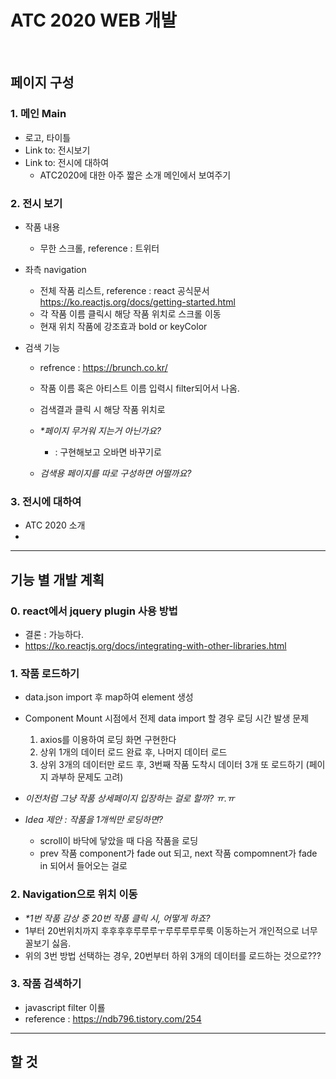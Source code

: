 # ATC 2020 WEB 개발
<br/>


## 페이지 구성
### 1. 메인 Main
- 로고, 타이틀
- Link to: 전시보기
- Link to: 전시에 대하여
    - ATC2020에 대한 아주 짧은 소개 메인에서 보여주기

### 2. 전시 보기
- 작품 내용
    - 무한 스크롤, reference : 트위터

- 좌측 navigation
    - 전체 작품 리스트, reference : react 공식문서 https://ko.reactjs.org/docs/getting-started.html
    - 각 작품 이름 클릭시 해당 작품 위치로 스크롤 이동
    - 현재 위치 작품에 강조효과 bold or keyColor


- 검색 기능
    - refrence : https://brunch.co.kr/
    - 작품 이름 혹은 아티스트 이름 입력시 filter되어서 나옴.
    - 검색결과 클릭 시 해당 작품 위치로

    - _*페이지 무거워 지는거 아닌가요?_
        - : 구현해보고 오바면 바꾸기로 
    - _검색용 페이지를 따로 구성하면 어떨까요?_

### 3. 전시에 대하여
- ATC 2020 소개
- 

---
## 기능 별 개발 계획
### 0. react에서 jquery plugin 사용 방법
- 결론 : 가능하다.
- https://ko.reactjs.org/docs/integrating-with-other-libraries.html

### 1. 작품 로드하기
- data.json import 후 map하여 element 생성
- Component Mount 시점에서 전제 data import 할 경우 로딩 시간 발생 문제
    1. axios를 이용하여 로딩 화면 구현한다
    2. 상위 1개의 데이터 로드 완료 후, 나머지 데이터 로드
    3. 상위 3개의 데이터만 로드 후, 3번째 작품 도착시 데이터 3개 또 로드하기 (페이지 과부하 문제도 고려)

- _이전처럼 그냥 작품 상세페이지 입장하는 걸로 할까? ㅠ.ㅠ_

- _Idea 제안 : 작품을 1개씩만 로딩하면?_
    - scroll이 바닥에 닿았을 때 다음 작품을 로딩
    - prev 작품 component가 fade out 되고, next 작품 compomnent가 fade in 되어서 들어오는 걸로

### 2. Navigation으로 위치 이동
- _*1번 작품 감상 중 20번 작품 클릭 시, 어떻게 하죠?_
- 1부터 20번위치까지 후후후후루루루ㅜ루루루루루룩 이동하는거 개인적으로 너무 꼴보기 싫음.
- 위의 3번 방법 선택하는 경우, 20번부터 하위 3개의 데이터를 로드하는 것으로???

### 3. 작품 검색하기
- javascript filter 이룔
- reference : https://ndb796.tistory.com/254
---
## 할 것